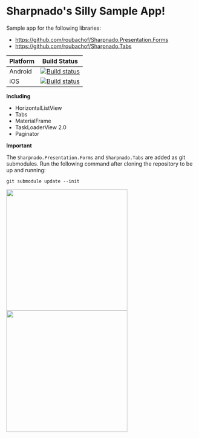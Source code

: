 # Sharpnado's Silly Sample App!

Sample app for the following libraries:

* https://github.com/roubachof/Sharpnado.Presentation.Forms
* https://github.com/roubachof/Sharpnado.Tabs

| Platform | Build Status                                                                                                                             |
| -------- | ---------------------------------------------------------------------------------------------------------------------------------------- |
| Android  | [![Build status](https://build.appcenter.ms/v0.1/apps/23f44cf3-7656-4932-9d82-f654db6afc82/branches/master/badge)](https://appcenter.ms) |
| iOS      | [![Build status](https://build.appcenter.ms/v0.1/apps/ddd14409-1f42-4521-ae8d-6f9891de2714/branches/master/badge)](https://appcenter.ms) |

**Including**

* HorizontalListView
* Tabs
* MaterialFrame
* TaskLoaderView 2.0
* Paginator

**Important**

The `Sharpnado.Presentation.Forms` and `Sharpnado.Tabs` are added as git submodules.
Run the following command after cloning the repository to be up and running:

`git submodule update --init`

<img src="https://raw.githubusercontent.com/roubachof/Xamarin-Forms-Practices/master/__Docs__/android_silly_app.gif" width="320"  />  <img src="https://raw.githubusercontent.com/roubachof/Xamarin-Forms-Practices/master/__Docs__/dynamic_themes.gif" width="320"  /> 
